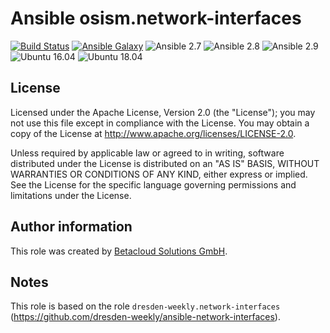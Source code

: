 # Ansible osism.network-interfaces

[![Build Status](https://travis-ci.org/osism/ansible-network-interfaces.svg?branch=master)](https://travis-ci.org/osism/ansible-network-interfaces)
[![Ansible Galaxy](https://img.shields.io/badge/Ansible%20Galaxy-osism.network-interfaces-blue.svg)](https://galaxy.ansible.com/osism/network-interfaces/)
![Ansible 2.7](https://img.shields.io/badge/Ansible-2.7-green.png?style=flat)
![Ansible 2.8](https://img.shields.io/badge/Ansible-2.8-green.png?style=flat)
![Ansible 2.9](https://img.shields.io/badge/Ansible-2.9-green.png?style=flat)
![Ubuntu 16.04](https://img.shields.io/badge/Ubuntu-16.04-orange.png?style=flat)
![Ubuntu 18.04](https://img.shields.io/badge/Ubuntu-18.04-orange.png?style=flat)

License
-------

Licensed under the Apache License, Version 2.0 (the "License");
you may not use this file except in compliance with the License.
You may obtain a copy of the License at http://www.apache.org/licenses/LICENSE-2.0.

Unless required by applicable law or agreed to in writing, software
distributed under the License is distributed on an "AS IS" BASIS,
WITHOUT WARRANTIES OR CONDITIONS OF ANY KIND, either express or implied.
See the License for the specific language governing permissions and
limitations under the License.

Author information
------------------

This role was created by [Betacloud Solutions GmbH](https://betacloud-solutions.de).

Notes
-----

This role is based on the role ``dresden-weekly.network-interfaces`` (https://github.com/dresden-weekly/ansible-network-interfaces).
